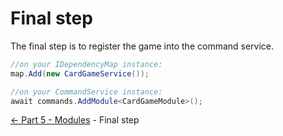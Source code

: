 ﻿Final step
==========

The final step is to register the game into the command service.
```cs
//on your IDependencyMap instance:
map.Add(new CardGameService());

//on your CommandService instance:
await commands.AddModule<CardGameModule>();
```

[<- Part 5 - Modules](5-Modules.md) - Final step
